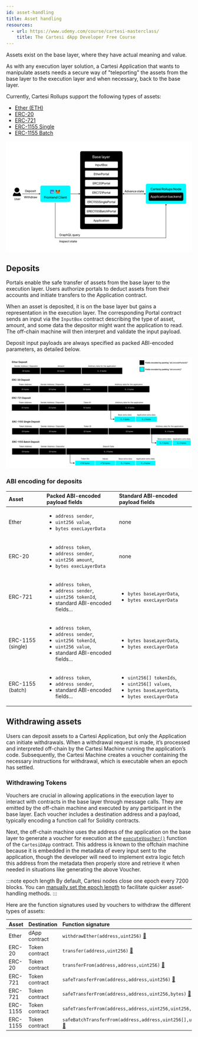 ```yaml
---
id: asset-handling
title: Asset handling
resources:
  - url: https://www.udemy.com/course/cartesi-masterclass/
    title: The Cartesi dApp Developer Free Course
---
```


Assets exist on the base layer, where they have actual meaning and value.

As with any execution layer solution, a Cartesi Application that wants to manipulate assets needs a secure way of "teleporting" the assets from the base layer to the execution layer and when necessary, back to the base layer.

Currently, Cartesi Rollups support the following types of assets:

- [Ether (ETH)](../api-reference/contracts/portals/EtherPortal.md)
- [ERC-20](../api-reference/contracts/portals/ERC20Portal.md)
- [ERC-721](../api-reference/contracts/portals/ERC721Portal.md)
- [ERC-1155 Single](../api-reference/contracts/portals/ERC1155SinglePortal.md)
- [ERC-1155 Batch](../api-reference/contracts/portals/ERC1155BatchPortal.md)

![img](../../..//static/img/v2.0/onchain-contracts.jpg)

## Deposits

Portals enable the safe transfer of assets from the base layer to the execution layer. Users authorize portals to deduct assets from their accounts and initiate transfers to the Application contract.

When an asset is deposited, it is on the base layer but gains a representation in the execution layer. The corresponding Portal contract sends an input via the `InputBox` contract describing the type of asset, amount, and some data the depositor might want the application to read. The off-chain machine will then interpret and validate the input payload.

Deposit input payloads are always specified as packed ABI-encoded parameters, as detailed below.

![img](../../..//static/img/v2.0/deposit-payload.jpg)

### ABI encoding for deposits

| Asset             | Packed ABI-encoded payload fields                                                                                                                       | Standard ABI-encoded payload fields                                                                                              |
| :---------------- | :------------------------------------------------------------------------------------------------------------------------------------------------------ | :------------------------------------------------------------------------------------------------------------------------------- |
| Ether             | <ul><li>`address sender`,</li><li>`uint256 value`,</li><li>`bytes execLayerData`</li></ul>                                                              | none                                                                                                                             |
| ERC-20            | <ul><li>`address token`,</li><li>`address sender`,</li><li>`uint256 amount`,</li><li>`bytes execLayerData`</li></ul>                                    | none                                                                                                                             |
| ERC-721           | <ul><li>`address token`,</li><li>`address sender`,</li><li>`uint256 tokenId`,</li><li>standard ABI-encoded fields...</li></ul>                          | <ul><li>`bytes baseLayerData`,</li><li>`bytes execLayerData`</li></ul>                                                           |
| ERC-1155 (single) | <ul><li>`address token`,</li><li>`address sender`,</li><li>`uint256 tokenId`,</li><li>`uint256 value`,</li><li>standard ABI-encoded fields...</li></ul> | <ul><li>`bytes baseLayerData`,</li><li>`bytes execLayerData`</li></ul>                                                           |
| ERC-1155 (batch)  | <ul><li>`address token`,</li><li>`address sender`,</li><li>standard ABI-encoded fields...</li></ul>                                                     | <ul><li>`uint256[] tokenIds`,</li><li>`uint256[] values`,</li><li>`bytes baseLayerData`,</li><li>`bytes execLayerData`</li></ul> |

## Withdrawing assets

Users can deposit assets to a Cartesi Application, but only the Application can initiate withdrawals. When a withdrawal request is made, it’s processed and interpreted off-chain by the Cartesi Machine running the application’s code. Subsequently, the Cartesi Machine creates a voucher containing the necessary instructions for withdrawal, which is executable when an epoch has settled.

### Withdrawing Tokens

Vouchers are crucial in allowing applications in the execution layer to interact with contracts in the base layer through message calls. They are emitted by the off-chain machine and executed by any participant in the base layer. Each voucher includes a destination address and a payload, typically encoding a function call for Solidity contracts.

Next, the off-chain machine uses the address of the application on the base layer to generate a voucher for execution at the [`executeVoucher()`](../api-reference/contracts/application.md/#executevoucher) function of the `CartesiDApp` contract. This address is known to the offchain machine because it is embedded in the metadata of every input sent to the application, though the developer will need to implement extra logic fetch this address from the metadata then properly store and retrieve it when needed in situations like generating the above Voucher.

:::note epoch length
By default, Cartesi nodes close one epoch every 7200 blocks. You can [manually set the epoch length](./cli-commands.md/#run) to facilitate quicker asset-handling methods.
:::

Here are the function signatures used by vouchers to withdraw the different types of assets:

| Asset    | Destination    | Function signature                                                                                                                          |
| :------- | :------------- | :------------------------------------------------------------------------------------------------------------------------------------------ |
| Ether    | dApp contract  | `withdrawEther(address,uint256)` [:page_facing_up:](../api-reference/contracts/application.md/#withdrawether)                                |
| ERC-20   | Token contract | `transfer(address,uint256)` [:page_facing_up:](https://eips.ethereum.org/EIPS/eip-20#methods)                                               |
| ERC-20   | Token contract | `transferFrom(address,address,uint256)` [:page_facing_up:](https://eips.ethereum.org/EIPS/eip-20#methods)                                   |
| ERC-721  | Token contract | `safeTransferFrom(address,address,uint256)` [:page_facing_up:](https://eips.ethereum.org/EIPS/eip-721#specification)                        |
| ERC-721  | Token contract | `safeTransferFrom(address,address,uint256,bytes)` [:page_facing_up:](https://eips.ethereum.org/EIPS/eip-721#specification)                  |
| ERC-1155 | Token contract | `safeTransferFrom(address,address,uint256,uint256,data)` [:page_facing_up:](https://eips.ethereum.org/EIPS/eip-1155#specification)          |
| ERC-1155 | Token contract | `safeBatchTransferFrom(address,address,uint256[],uint256[],data)` [:page_facing_up:](https://eips.ethereum.org/EIPS/eip-1155#specification) |
